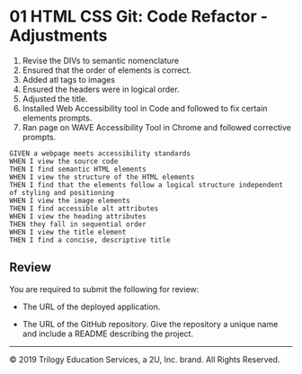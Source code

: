 # 01 HTML CSS Git: Code Refactor - Adjustments


1. Revise the DIVs to semantic nomenclature
2. Ensured that the order of elements is correct.
3. Added atl tags to images
4. Ensured the headers were in logical order.
5. Adjusted the title.
6. Installed Web Accessibility tool in Code and followed to fix certain elements prompts.
7. Ran page on WAVE Accessibility Tool in Chrome and followed corrective prompts. 


```
GIVEN a webpage meets accessibility standards
WHEN I view the source code
THEN I find semantic HTML elements
WHEN I view the structure of the HTML elements
THEN I find that the elements follow a logical structure independent of styling and positioning
WHEN I view the image elements
THEN I find accessible alt attributes
WHEN I view the heading attributes
THEN they fall in sequential order
WHEN I view the title element
THEN I find a concise, descriptive title
```

## Review

You are required to submit the following for review:

* The URL of the deployed application.

* The URL of the GitHub repository. Give the repository a unique name and include a README describing the project.

- - -
© 2019 Trilogy Education Services, a 2U, Inc. brand. All Rights Reserved.
